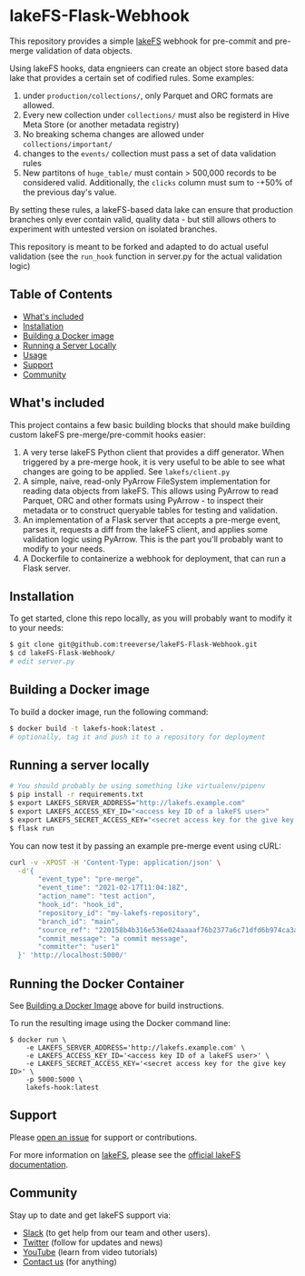 # lakeFS-Flask-Webhook

This repository provides a simple [lakeFS](https://www.lakefs.io/) webhook for pre-commit and pre-merge validation of data objects.

Using lakeFS hooks, data engnieers can create an object store based data lake that provides a certain set of codified rules. Some examples:

1. under `production/collections/`, only Parquet and ORC formats are allowed.
1. Every new collection under `collections/` must also be registerd in Hive Meta Store (or another metadata registry)
1. No breaking schema changes are allowed under `collections/important/`
1. changes to the `events/` collection must pass a set of data validation rules
1. New partitons of `huge_table/` must contain > 500,000 records to be considered valid. Additionally, the `clicks` column must sum to -+50% of the previous day's value. 

By setting these rules, a lakeFS-based data lake can ensure that production branches only ever contain valid, quality data - but still allows others to experiment with untested version on isolated branches.

This repository is meant to be forked and adapted to do actual useful validation (see the `run_hook` function in server.py for the actual validation logic)

## Table of Contents

- [What's included](#whats-included)
- [Installation](#installation)
- [Building a Docker image](#building-a-docker-image)
- [Running a Server Locally](#running-a-server-locally)
- [Usage](#usage)
- [Support](#support)
- [Community](#community)


## What's included

This project contains a few basic building blocks that should make building custom lakeFS pre-merge/pre-commit hooks easier:

1. A very terse lakeFS Python client that provides a diff generator. When triggered by a pre-merge hook, it is very useful to be able to see what changes are going to be applied. See `lakefs/client.py`
1. A simple, naive, read-only PyArrow FileSystem implementation for reading data objects from lakeFS. This allows using PyArrow to read Parquet, ORC and other formats using PyArrow - to inspect their metadata or to construct queryable tables for testing and validation.
1. An implementation of a Flask server that accepts a pre-merge event, parses it, requests a diff from the lakeFS client, and applies some validation logic using PyArrow. This is the part you'll probably want to modify to your needs.
1. A Dockerfile to containerize a webhook for deployment, that can run a Flask server.

## Installation

To get started, clone this repo locally, as you will probably want to modify it to your needs:

```sh
$ git clone git@github.com:treeverse/lakeFS-Flask-Webhook.git
$ cd lakeFS-Flask-Webhook/
# edit server.py
```

## Building a Docker image

To build a docker image, run the following command:

```sh
$ docker build -t lakefs-hook:latest .
# optionally, tag it and push it to a repository for deployment
```

## Running a server locally

```sh
# You should probably be using something like virtualenv/pipenv
$ pip install -r requirements.txt
$ export LAKEFS_SERVER_ADDRESS="http://lakefs.example.com"
$ export LAKEFS_ACCESS_KEY_ID="<access key ID of a lakeFS user>"
$ export LAKEFS_SECRET_ACCESS_KEY="<secret access key for the give key ID>"
$ flask run
```

You can now test it by passing an example pre-merge event using cURL:

```sh
curl -v -XPOST -H 'Content-Type: application/json' \
  -d'{
       "event_type": "pre-merge",
       "event_time": "2021-02-17T11:04:18Z",
       "action_name": "test action",
       "hook_id": "hook_id",
       "repository_id": "my-lakefs-repository",
       "branch_id": "main",
       "source_ref": "220158b4b316e536e024aaaaf76b2377a6c71dfd6b974ca3a49354a9bdd0dbc3",
       "commit_message": "a commit message",
       "committer": "user1"
  }' 'http://localhost:5000/'
```


## Running the Docker Container

See [Building a Docker Image](#building-a-docker-image) above for build instructions.

To run the resulting image using the Docker command line:

```shell
$ docker run \
    -e LAKEFS_SERVER_ADDRESS='http://lakefs.example.com' \
    -e LAKEFS_ACCESS_KEY_ID='<access key ID of a lakeFS user>' \
    -e LAKEFS_SECRET_ACCESS_KEY='<secret access key for the give key ID>' \
    -p 5000:5000 \
    lakefs-hook:latest
```

## Support

Please [open an issue](https://github.com/treeverse/lakeFS-Flask-Webhook/issues/new) for support or contributions.

For more information on [lakeFS](https://www.lakefs.io/), please see the [official lakeFS documentation](https://docs.lakefs.io/).

## Community

Stay up to date and get lakeFS support via:

- [Slack](https://join.slack.com/t/lakefs/shared_invite/zt-ks1fwp0w-bgD9PIekW86WF25nE_8_tw) (to get help from our team and other users).
- [Twitter](https://twitter.com/lakeFS) (follow for updates and news)
- [YouTube](https://www.youtube.com/channel/UCZiDUd28ex47BTLuehb1qSA) (learn from video tutorials)
- [Contact us](https://lakefs.io/contact-us/) (for anything)

